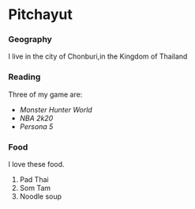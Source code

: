 # Pitchayut

### Geography

I live in the city of Chonburi,in the Kingdom of Thailand

### Reading

Three of my game are:

- *Monster Hunter World*
- *NBA 2k20*
- *Persona 5*

### Food

I love these food.

1. Pad Thai
2. Som Tam
3. Noodle soup